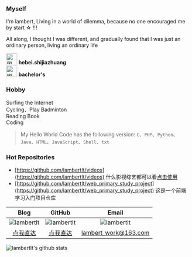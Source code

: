 ### Myself
I'm lambert, Living in a world of dilemma, because no one encouraged me by start ☆ !!!

All along, I thought I was different, and gradually found that I was just an ordinary person, living an ordinary life

<img src="https://image.flaticon.com/icons/png/512/1198/1198464.png" width = "30" height = "30" alt="图片名称"/>  **hebei.shijiazhuang**  
<img src="https://image.flaticon.com/icons/png/512/2000/2000920.png" width = "30" height = "30" alt="图片名称"/>  **bachelor's**

### Hobby

Surfing the Internet  
Cycling、Play Badminton  
Reading Book  
Coding

> My Hello World Code has the following version: `C`、`PHP`、`Python`、`Java`、`HTML`、`JavaScript`、`Shell`、`txt`

### Hot Repositories

- [https://github.com/lambertlt/videos](https://github.com/lambertlt/videos) 什么影视综艺都可以看[点击使用](https://lambertlt.github.io/videos/)
- [https://github.com/lambertlt/web_primary_study_project](https://github.com/lambertlt/web_primary_study_project)  这是一个前端学习入门项目仓库

|Blog|GitHub|Email|
|:-:|:-:|:-:|
|![lambertlt](https://img.shields.io/badge/博客园-lambertlt-0084ff)|![lambertlt](https://img.shields.io/badge/GitHub-lambertlt-0084ff)|![lambertlt](https://img.shields.io/badge/联系我-lambert-0084ff)|
|[点我直达](https://www.cnblogs.com/lambertlt)|[点我直达](https://github.com/lambertlt)|lambert_work@163.com|

![lambertlt's github stats](https://github-readme-stats.vercel.app/api?username=lambertlt&show_icons=true&theme=radical)
